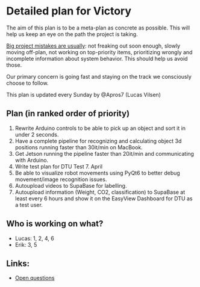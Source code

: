 
# Detailed plan for Victory

The aim of this plan is to be a meta-plan as concrete as possible. This will help us keep an eye on the path the project is taking.

[Big project mistakes are usually](https://www.benkuhn.net/pjm/): not freaking out soon enough, slowly moving off-plan, not working on top-priority items, prioritizing wrongly and incomplete information about system behavior. This should help us avoid those.

Our primary concern is going fast and staying on the track we consciously choose to follow.

This plan is updated every Sunday by @Apros7 (Lucas Vilsen)

## Plan (in ranked order of priority)
1. Rewrite Arduino controls to be able to pick up an object and sort it in under 2 seconds.
2. Have a complete pipeline for recognizing and calculating object 3d positions running faster than 30it/min on MacBook.
3. Get Jetson running the pipeline faster than 20it/min and communicating with Arduino.
4. Write test plan for DTU Test 7. April
5. Be able to visualize robot movements using PyQt6 to better debug movement/image recognition issues.
6. Autoupload videos to SupaBase for labelling.
7. Autoupload information (Weight, CO2, classification) to SupaBase at least every 6 hours and show it on the EasyView Dashboard for DTU as a test user.


## Who is working on what?
- Lucas: 1, 2, 4, 6
- Erik: 3, 5


## Links:

- [Open questions](open-questions.md)
